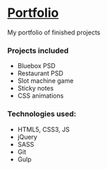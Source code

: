 # <a href="#">Portfolio</a>
My portfolio of finished projects

### Projects included
- Bluebox PSD
- Restaurant PSD
- Slot machine game
- Sticky notes
- CSS animations

### Technologies used:
- HTML5, CSS3, JS
- jQuery
- SASS
- Git
- Gulp
